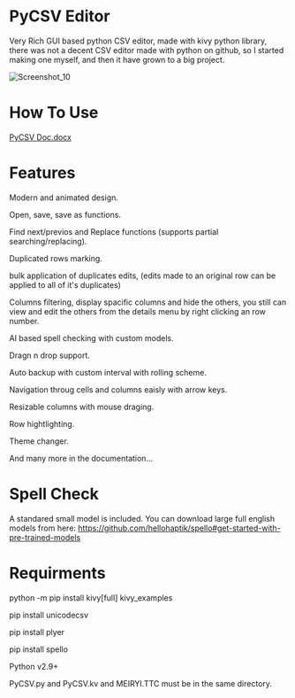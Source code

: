 # PyCSV Editor

Very Rich GUI based python CSV editor, made with kivy python library, there was not a decent CSV editor made with python on github, so I started making one myself, and then it have grown to a big project.

![Screenshot_10](https://user-images.githubusercontent.com/16827679/158037068-e9acaeb8-69ed-4537-9af2-f6290cb151ac.png)


# How To Use

[PyCSV Doc.docx](https://github.com/AhmedAhmedEG/PyCSV/files/8238569/PyCSV.Doc.docx)


# Features

Modern and animated design.

Open, save, save as functions.

Find next/previos and Replace functions (supports partial searching/replacing).

Duplicated rows marking.

bulk application of duplicates edits, (edits made to an original row can be applied to all of it's duplicates)

Columns filtering, display spacific columns and hide the others, you still can view and edit the others from the details menu by right clicking an row number.

AI based spell checking with custom models.

Dragn n drop support.

Auto backup with custom interval with rolling scheme.

Navigation throug cells and columns eaisly with arrow keys.

Resizable columns with mouse draging.

Row hightlighting.

Theme changer.

And many more in the documentation...

# Spell Check

A standared small model is included.
You can download large full english models from here: https://github.com/hellohaptik/spello#get-started-with-pre-trained-models

# Requirments

python -m pip install kivy[full] kivy_examples

pip install unicodecsv

pip install plyer

pip install spello

Python v2.9+

PyCSV.py and PyCSV.kv and MEIRYI.TTC must be in the same directory.
